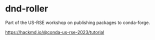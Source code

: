 # dnd-roller

Part of the US-RSE workshop on publishing packages to conda-forge.

https://hackmd.io/@conda-us-rse-2023/tutorial
